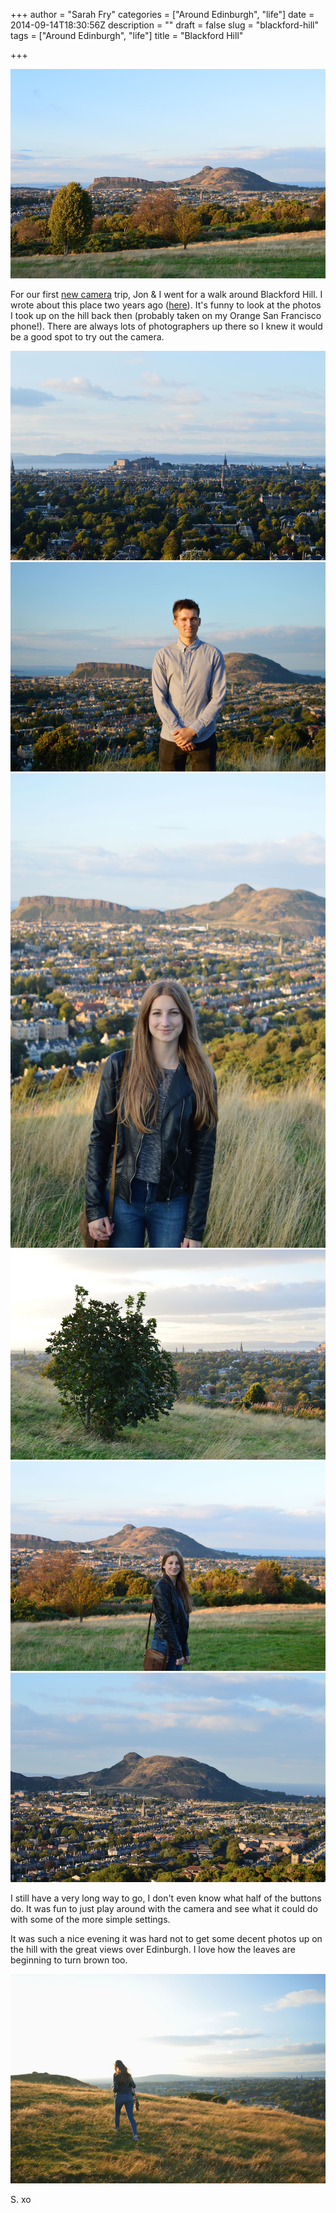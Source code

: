 +++
author = "Sarah Fry"
categories = ["Around Edinburgh", "life"]
date = 2014-09-14T18:30:56Z
description = ""
draft = false
slug = "blackford-hill"
tags = ["Around Edinburgh", "life"]
title = "Blackford Hill"

+++


![blackford hill](/images/2014/Sep/DSC_0071.JPG)

For our first [new camera](http://sweetaspi.co.uk/2014/09/05/new-camera-new-shoes/) trip, Jon & I went for a walk around Blackford Hill. I wrote about this place two years ago ([here](http://sweetaspi.co.uk/2012/09/05/life-lately-2/)). It's funny to look at the photos I took up on the hill back then (probably taken on my Orange San Francisco phone!). There are always lots of photographers up there so I knew it would be a good spot to try out the camera.

![blackford hill1](/images/2014/Sep/DSC_0042-copy.jpg)
![blackford hill2](/images/2014/Sep/DSC_0070-copy.jpg)
![blackford hill3](/images/2014/Sep/DSC_0058-copy.jpg)
![blackford hill4](/images/2014/Sep/DSC_0074.JPG)
![blackford hill5](/images/2014/Sep/DSC_0075.JPG)
![blackford hill6](/images/2014/Sep/DSC_0043.JPG)


I still have a very long way to go, I don't even know what half of the buttons do. It was fun to just play around with the camera and see what it could do with some of the more simple settings. 

It was such a nice evening it was hard not to get some decent photos up on the hill with the great views over Edinburgh. I love how the leaves are beginning to turn brown too.

![blackford hill7](/images/2014/Sep/DSC_0046-copy.jpg)

S. xo

